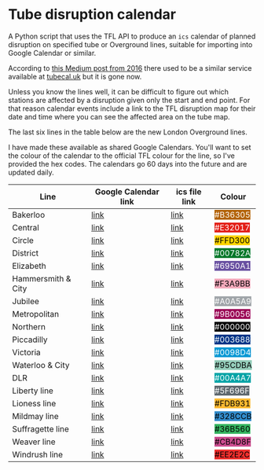 # Tube disruption calendar

A Python script that uses the TFL API  to produce an `ics` calendar of planned disruption on specified tube or Overground lines, suitable for importing into Google Calendar or similar.

According to [this Medium post from 2016](https://medium.com/@ed.sparkes/a-tube-planned-works-calendar-91c7a483c3c4) there used to be a similar service available at [tubecal.uk](http://tubecal.uk/) but it is gone now.

Unless you know the lines well, it can be difficult to figure out which stations are affected by a disruption given only the start and end point. For that reason calendar events include a link to the TFL disruption map for their date and time where you can see the affected area on the tube map.

The last six lines in the table below are the new London Overground lines.

I have made these available as shared Google Calendars.  You'll want to set the colour of the calendar to the official TFL colour for the line, so I've provided the hex codes. The calendars go 60 days into the future and are updated daily.

| Line | Google Calendar link | ics file link | Colour |
|------|----------------------|---------------|--------|
|Bakerloo | [link](https://calendar.google.com/calendar/embed?src=gnt5g8brdnc7l9freu5r5vmclgededj1%40import.calendar.google.com&ctz=Europe%2FLondon) | [link](https://calendar.google.com/calendar/ical/gnt5g8brdnc7l9freu5r5vmclgededj1%40import.calendar.google.com/public/basic.ics) |<span style="background-color:#B36305;color:#FFFFFF">#B36305</span>|
|Central | [link](https://calendar.google.com/calendar/embed?src=o9r9dt6m652nqr692h8s63h26u0l2ed3%40import.calendar.google.com&ctz=Europe%2FLondon) | [link](https://calendar.google.com/calendar/ical/o9r9dt6m652nqr692h8s63h26u0l2ed3%40import.calendar.google.com/public/basic.ics) | <span style="background-color:#E32017;color:#FFFFFF">#E32017</span>|
|Circle | [link](https://calendar.google.com/calendar/embed?src=eqc1jb37bhmbcvg25q2ku851emh1jb66%40import.calendar.google.com&ctz=Europe%2FLondon) | [link](https://calendar.google.com/calendar/ical/eqc1jb37bhmbcvg25q2ku851emh1jb66%40import.calendar.google.com/public/basic.ics) | <span style="background-color:#FFD300;color:#000000">#FFD300</span>|
|District | [link](https://calendar.google.com/calendar/embed?src=n6a46kfeabira9l2ahq5366tl8ps5mu1%40import.calendar.google.com&ctz=Europe%2FLondon) | [link](https://calendar.google.com/calendar/ical/n6a46kfeabira9l2ahq5366tl8ps5mu1%40import.calendar.google.com/public/basic.ics) | <span style="background-color:#00782A;color:#FFFFFF">#00782A</span>|
|Elizabeth | [link](https://calendar.google.com/calendar/embed?src=29gkv9eni198cj8dvek57t48uk7sblvt%40import.calendar.google.com&ctz=Europe%2FLondon) | [link](https://calendar.google.com/calendar/ical/29gkv9eni198cj8dvek57t48uk7sblvt%40import.calendar.google.com/public/basic.ics) | <span style="background-color:#6950A1;color:#FFFFFF">#6950A1</span>|
|Hammersmith & City | [link](https://calendar.google.com/calendar/embed?src=cdq9mocgqdn6ck4892a6m2k7g16i9o4n%40import.calendar.google.com&ctz=Europe%2FLondon) | [link](https://calendar.google.com/calendar/ical/cdq9mocgqdn6ck4892a6m2k7g16i9o4n%40import.calendar.google.com/public/basic.ics) | <span style="background-color:#F3A9BB;color:#000000">#F3A9BB</span>|
|Jubilee | [link](https://calendar.google.com/calendar/embed?src=i5mbufo1cjhipv0km1uftebtbojl2oe6%40import.calendar.google.com&ctz=Europe%2FLondon) | [link](https://calendar.google.com/calendar/ical/i5mbufo1cjhipv0km1uftebtbojl2oe6%40import.calendar.google.com/public/basic.ics) | <span style="background-color:#A0A5A9;color:#FFFFFF">#A0A5A9</span>|
|Metropolitan | [link](https://calendar.google.com/calendar/embed?src=v5gvci2mlcsubqm2iljuk3de3u3b049f%40import.calendar.google.com&ctz=Europe%2FLondon) | [link](https://calendar.google.com/calendar/ical/v5gvci2mlcsubqm2iljuk3de3u3b049f%40import.calendar.google.com/public/basic.ics) | <span style="background-color:#9B0056;color:#FFFFFF">#9B0056</span>|
|Northern | [link](https://calendar.google.com/calendar/embed?src=eb2sfe0f1j2hl160ec0a79gr8os7t6nf%40import.calendar.google.com&ctz=Europe%2FLondon) | [link](https://calendar.google.com/calendar/ical/eb2sfe0f1j2hl160ec0a79gr8os7t6nf%40import.calendar.google.com/public/basic.ics) | <span style="background-color:#000000;color:#FFFFFF">#000000</span>|
|Piccadilly | [link](https://calendar.google.com/calendar/embed?src=sgcsqljtasaf8e9qcmr7d0d8isk5mhem%40import.calendar.google.com&ctz=Europe%2FLondon) | [link](https://calendar.google.com/calendar/ical/sgcsqljtasaf8e9qcmr7d0d8isk5mhem%40import.calendar.google.com/public/basic.ics) | <span style="background-color:#003688;color:#FFFFFF">#003688</span>|
|Victoria | [link](https://calendar.google.com/calendar/embed?src=mp5aaggh5ec57bks9q3bcgv860l9i54i%40import.calendar.google.com&ctz=Europe%2FLondon) | [link](https://calendar.google.com/calendar/ical/mp5aaggh5ec57bks9q3bcgv860l9i54i%40import.calendar.google.com/public/basic.ics) | <span style="background-color:#0098D4;color:#FFFFFF">#0098D4</span>|
|Waterloo & City | [link](https://calendar.google.com/calendar/embed?src=c2g9vtp4l001ojqc472om3vnini4f91i%40import.calendar.google.com&ctz=Europe%2FLondon) | [link](https://calendar.google.com/calendar/ical/c2g9vtp4l001ojqc472om3vnini4f91i%40import.calendar.google.com/public/basic.ics) | <span style="background-color:#95CDBA;color:#000000">#95CDBA</span>|
|DLR | [link](https://calendar.google.com/calendar/embed?src=6dqrlv848s6rgitrucnp93k672u4cg89%40import.calendar.google.com&ctz=Europe%2FLondon) | [link](https://calendar.google.com/calendar/ical/6dqrlv848s6rgitrucnp93k672u4cg89%40import.calendar.google.com/public/basic.ics) | <span style="background-color:#00A4A7;color:#FFFFFF">#00A4A7</span>|
|Liberty line | [link]() | [link]() | <span style="background-color:#5F696F;color:#FFFFFF">#5F696F</span>|
|Lioness line | [link]() | [link]() | <span style="background-color:#FDB931;color:#000000">#FDB931</span>|
|Mildmay line | [link]() | [link]() | <span style="background-color:#328CCB;color:#000000">#328CCB</span>|
|Suffragette line | [link]() | [link]() | <span style="background-color:#36B560;color:#000000">#36B560</span>|
|Weaver line | [link]() | [link]() | <span style="background-color:#CB4D8F;color:#000000">#CB4D8F</span>|
|Windrush line | [link]() | [link]() | <span style="background-color:#EE2E2C;color:#000000">#EE2E2C</span>|
